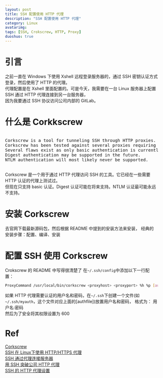 ```yaml
---
layout: post
title: SSH 配置使用 HTTP 代理
description: "SSH 配置使用 HTTP 代理"
category: Linux
avatarimg:
tags: [SSH, Crokscrew, HTTP, Proxy]
duoshuo: true
---
```


# 引言

之前一直在 Windows 下使用 Xshell 远程登录服务器的，通过 SSH 密钥认证方式登录，然后使用了 HTTP 的代理。  
代理配置是在 Xshell 里面配置的。可是今天，我需要在一台 Linux 服务器上配置 SSH 通过 HTTP 代理连接到另一台服务器，  
因为我要通过 SSH 协议访问公司内部的 GitLab。


# 什么是 Corkkscrew

<pre>

Corkscrew is a tool for tunneling SSH through HTTP proxies.  
Corkscrew has been tested against several proxies requiring HTTP authentication.  
Several flaws exist as only basic authentication is currently supported.   
Digest authentication may be supported in the future.  
NTLM authentication will most likely never be supported. 

</pre>

Corkscrew 是一个用于通过 HTTP 代理访问 SSH 的工具。它已经在一些需要 HTTP 认证的代理上测试过。  
但现在只支持 basic 认证。Digest 认证可能在将来支持。NTLM 认证最可能永远不支持。

# 安装 Corkscrew

去官网下载最新源码包，然后根据 README 中提到的安装方法来安装，
经典的安装步骤：配置、编译、安装

# 配置 SSH 使用 Corkscrew

Crokscrew 的 README 中写得很清楚了
在`~/.ssh/config`中添加以下一行配置：

```bash
ProxyCommand /usr/local/bin/corkscrew <proxyhost> <proxyport> %h %p [authfile]
```    

如果 HTTP 代理需要认证的用户名和密码，在`~/.ssh`下创建一个文件(如`~/.ssh/myauth`，这个文件对应上面的[authfile])放置用户名和密码，
格式为： 用户名:密码  
然后为了安全将其权限设置为 600

# Ref
[Corkscrew](http://agroman.net/corkscrew/)  
[SSH 在 Linux下使用 HTTP/HTTPS 代理](http://duffqiu.github.io/blog/2015/02/26/ssh-proxy-in-linux/)  
[SSH 通过代理连接服务器](https://www.52os.net/articles/ssh-over-proxies.html)  
[用 SSH 突破公司 HTTP 代理](http://wp.fungo.me/linux/tunneling-ssh-over-http-proxy.html)  
[SSH 的 HTTP 代理设置](https://cxwangyi.wordpress.com/2011/07/04/ssh%E7%9A%84http%E4%BB%A3%E7%90%86%E8%AE%BE%E7%BD%AE/)  




